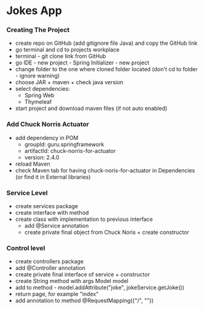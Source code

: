 # Jokes App

### Creating The Project
* create repo on GitHub (add gitignore file Java) and copy the GitHub link
* go terminal and cd to projects workplace
* terminal - git clone link from GitHub
* go IDE - new project - Spring Initializer - new project
* change folder to the one where cloned folder located (don't cd to folder - ignore warning)
* choose JAR + maven + check java version
* select dependencies:
    * Spring Web
    * Thymeleaf
* start project and download maven files (if not auto enabled)

### Add Chuck Norris Actuator
* add dependency in POM
  * groupId: guru.springframework
  * artifactId: chuck-norris-for-actuator
  * version: 2.4.0
* reload Maven
* check Maven tab for having chuck-noris-for-actuator in Dependencies (or find it in External libraries)

### Service Level
* create services package
* create interface with method
* create class with implementation to previous interface 
  * add @Service annotation 
  * create private final object from Chuck Noris + create constructor

### Control level
* create controllers package
* add @Controller annotation 
* create private final interface of service + constructor 
* create String method with args Model model 
* add to method - model.addAttribute("joke", jokeService.getJoke())
* return page, for example "index"
* add annotation to method @RequestMapping({"/", ""})